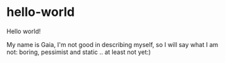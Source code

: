 # hello-world

Hello world!

My name is Gaia,
I'm not good in describing myself, so I will say what I am not: boring, pessimist and static .. at least not yet:)
